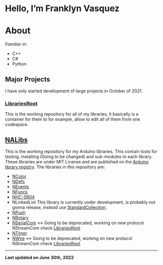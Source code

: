 # Hello, I’m **Franklyn Vasquez**

# About 

  *Familiar in*:
  - C++
  - C#
  - Python

## Major Projects

  I have only started development of large projects in October of 2021.

### [LibrariesRoot](https://github.com/Narwhalsss360/LibrariesRoot)

  This is the working repository for all of my libraries, it basically is a container
  for them to for example, allow to edit all of them from one codespace.

## [NALibs](https://github.com/Narwhalsss360/NALibs)

  This is the working repository for my Arduino libraries. This contain tools for testing, installing (Going to be changed) and
  sub-modules to each library. These libraries are under MIT License and are published on the
  [Arduino library registry](https://github.com/arduino/library-registry).
  The libraries in this repository are:
  - [NColor](https://github.com/Narwhalsss360/NColor)
  - [NDefs](https://github.com/Narwhalsss360/NDefs)
  - [NEvents](https://github.com/Narwhalsss360/NEvents)
  - [NFuncs](https://github.com/Narwhalsss360/NFuncs)
  - [NHC-SR04](https://github.com/Narwhalsss360/NHC-SR04)
  - NLinkedList This library is currently under development, is probably not gonna release, instead use [StandardCollection](https://github.com/Narwhalsss360/StandardCollections).
  - [NPush](https://github.com/Narwhalsss360/NPush)
  - [NRotary](https://github.com/Narwhalsss360/NRotary)
  - [NSerialCom](https://github.com/Narwhalsss360/NSerialCom) <-> Going to be deprecated, working on new protocol NStreamCom check [LibrariesRoot](https://github.com/Narwhalsss360/LibrariesRoot)
  - [NTimer](https://github.com/Narwhalsss360/NTimer)
  - [NWire](https://github.com/Narwhalsss360/NWire) <-> Going to be deprecated, working on new protocol NStreamCom check [LibrariesRoot](https://github.com/Narwhalsss360/LibrariesRoot)

<!---This div is to seperate the rest from written on section--->
--------------------

**Last updated on June 30th, 2022**

<!---
Narwhalsss360/Narwhalsss360 is a ✨ special ✨ repository because its `README.md` (this file) appears on your GitHub profile.
You can click the Preview link to take a look at your changes.
--->